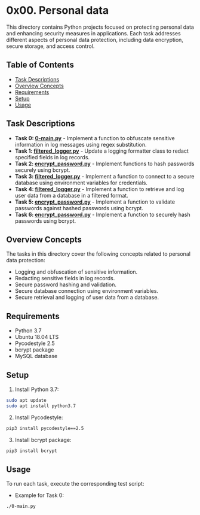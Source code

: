 # 0x00. Personal data


This directory contains Python projects focused on protecting personal data and enhancing security measures in applications. Each task addresses different aspects of personal data protection, including data encryption, secure storage, and access control.

## Table of Contents

- [Task Descriptions](#task-descriptions)
- [Overview Concepts](#overview-concepts)
- [Requirements](#requirements)
- [Setup](#setup)
- [Usage](#usage)

## Task Descriptions

- **Task 0: [0-main.py](0x00-personal_data/0-main.py)** - Implement a function to obfuscate sensitive information in log messages using regex substitution.
- **Task 1: [filtered_logger.py](0x00-personal_data/filtered_logger.py)** - Update a logging formatter class to redact specified fields in log records.
- **Task 2: [encrypt_password.py](0x00-personal_data/encrypt_password.py)** - Implement functions to hash passwords securely using bcrypt.
- **Task 3: [filtered_logger.py](0x00-personal_data/filtered_logger.py)** - Implement a function to connect to a secure database using environment variables for credentials.
- **Task 4: [filtered_logger.py](0x00-personal_data/filtered_logger.py)** - Implement a function to retrieve and log user data from a database in a filtered format.
- **Task 5: [encrypt_password.py](0x00-personal_data/encrypt_password.py)** - Implement a function to validate passwords against hashed passwords using bcrypt.
- **Task 6: [encrypt_password.py](0x00-personal_data/encrypt_password.py)** - Implement a function to securely hash passwords using bcrypt.

## Overview Concepts

The tasks in this directory cover the following concepts related to personal data protection:

- Logging and obfuscation of sensitive information.
- Redacting sensitive fields in log records.
- Secure password hashing and validation.
- Secure database connection using environment variables.
- Secure retrieval and logging of user data from a database.

## Requirements

- Python 3.7
- Ubuntu 18.04 LTS
- Pycodestyle 2.5
- bcrypt package
- MySQL database

## Setup

1. Install Python 3.7:

```bash
sudo apt update
sudo apt install python3.7
```

2. Install Pycodestyle:

```bash
pip3 install pycodestyle==2.5
```

3. Install bcrypt package:

```bash
pip3 install bcrypt
```

## Usage

To run each task, execute the corresponding test script:

- Example for Task 0:

```bash
./0-main.py
```
